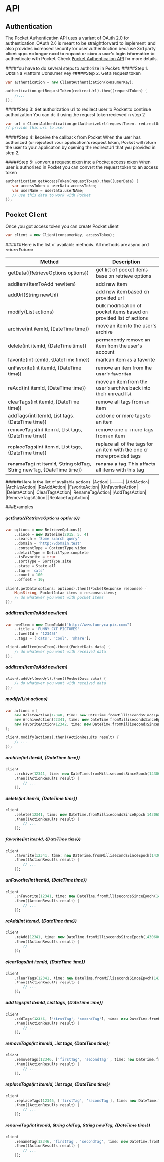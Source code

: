 # API

## Authentication

The Pocket Authentication API uses a variant of OAuth 2.0 for authentication. OAuth 2.0 is meant to be straightforward to implement, and also provides increased security for user authentication because 3rd party client apps no longer need to request or store a user's login information to authenticate with Pocket.
Check [Pocket Authentication API](https://getpocket.com/developer/docs/authentication) for more details.
 
####You have to do several steps to authorize in Pocket:
#####Step 1. Obtain a Platform Consumer Key
#####Step 2. Get a request token
```dart
var authentication = new ClientAuthentication(consumerKey);

authentication.getRequestToken(redirectUrl).then((requestToken) {
	//...
});
```

#####Step 3: Get authorization url to redirect user to Pocket to continue authorization
You can do it using the request token recieved in step 2
 ```dart
var url = ClientAuthentication.getAuthorizeUrl(requestToken, redirectUrl);
// provide this url to user 
```

#####Step 4: Receive the callback from Pocket
When the user has authorized (or rejected) your application's request token, Pocket will return the user to your application by opening the redirectUrl that you provided in step 2.

#####Step 5: Convert a request token into a Pocket access token
When user is authorized in Pocket you can convert the request token to an access token
 ```dart
authentication.getAccessToken(requestToken).then((userData) {
	var accessToken = userData.accessToken;
	var userName = userData.userNAme;
	// use this data to work with Pocket
});
```	

## Pocket Client
Once you got access token you can create Pocket client
```dart
var client = new Client(consumerKey, accessToken);
```

######Here is the list of available methods. All methods are async and return Future: 

| Method             |  Description
|--------------------|------------------
| getData({RetrieveOptions options})   | get list of pocket items base on retrieve options
| addItem(ItemToAdd newItem)           | add new item
| addUrl(String newUrl)                | add new item based on provided url
| modify(List<Action> actions)         | bulk modification of pocket items based on provided list of actions
| archive(int itemId, {DateTime time}) | move an item to the user's archive
| delete(int itemId, {DateTime time}) | permanently remove an item from the user's account
| favorite(int itemId, {DateTime time}) | mark an item as a favorite
| unFavorite(int itemId, {DateTime time}) | remove an item from the user's favorites  
| reAdd(int itemId, {DateTime time}) | move an item from the user's archive back into their unread list
| clearTags(int itemId, {DateTime time}) | remove all tags from an item
| addTags(int itemId, List<String> tags, {DateTime time}) | add one or more tags to an item
| removeTags(int itemId, List<String> tags, {DateTime time}) | remove one or more tags from an item
| replaceTags(int itemId, List<String> tags, {DateTime time}) | replace all of the tags for an item with the one or more provided tags
| renameTag(int itemId, String oldTag, String newTag, {DateTime time}) | rename a tag. This affects all items with this tag

######Here is the list of available actions: 
|Action|
|------|
|AddAction|
|ArchiveAction|
|ReAddAction|
|FavoriteAction|
|UnFavoriteAction|
|DeleteAction|
|ClearTagsAction|
|RenameTagAction|
|AddTagsAction|
|RemoveTagsAction|
|ReplaceTagsAction|


###Examples

##### getData({RetrieveOptions options})
```dart
var options = new RetrieveOptions()
	..since = new DateTime(2015, 5, 4)
	..search = 'Some search query'
	..domain = 'http://domain.test'
	..contentType = ContentType.video
	..detailType = DetailType.complete
	..isFavorite = true
	..sortType = SortType.site
	..state = State.all
	..tag = 'cats'
	..count = 100
	..offset = 10;

client.getData(options: options).then((PocketResponse response) {
	Map<String, PocketData> items = response.items;
	// do whatever you want with pocket items
});
```

##### addItem(ItemToAdd newItem)
```dart
var newItem = new ItemToAdd('http://www.funnycatpix.com/')
	..title = 'FUNNY CAT PICTURES'
	..tweetId = '123456'
	..tags = ['cats', 'cool', 'share'];

client.addItem(newItem).then((PocketData data) {
	// do whatever you want with received data
});
```

##### addItem(ItemToAdd newItem)
```dart
client.addUrl(newUrl).then((PocketData data) {
	// do whatever you want with received data
});
```

##### modify(List<Action> actions)  
```dart
var actions = [
	new DeleteAction(12340, time: new DateTime.fromMillisecondsSinceEpoch(1430686800000)),
	new ArchiveAction(12341, time: new DateTime.fromMillisecondsSinceEpoch(1430686800001)),
	new FavoriteAction(12342, time: new DateTime.fromMillisecondsSinceEpoch(1430686800002))
];

client.modify(actions).then((ActionResults result) {
	// ...
});
```

##### archive(int itemId, {DateTime time})
```dart
client
	.archive(12341, time: new DateTime.fromMillisecondsSinceEpoch(1430686800001))
	.then((ActionResults result) {
		// ...
	});
```

##### delete(int itemId, {DateTime time})
```dart
client
	.delete(12341, time: new DateTime.fromMillisecondsSinceEpoch(1430686800001))
	.then((ActionResults result) {
		// ...
	});
```

##### favorite(int itemId, {DateTime time})
```dart
client
	.favorite(12341, time: new DateTime.fromMillisecondsSinceEpoch(1430686800001))
	.then((ActionResults result) {
		// ...
	});
```

##### unFavorite(int itemId, {DateTime time})
```dart
client
	.unFavorite(12341, time: new DateTime.fromMillisecondsSinceEpoch(1430686800001))
	.then((ActionResults result) {
		// ...
	});
```

##### reAdd(int itemId, {DateTime time})
```dart
client
	.reAdd(12341, time: new DateTime.fromMillisecondsSinceEpoch(1430686800001))
	.then((ActionResults result) {
		// ...
	});
```

##### clearTags(int itemId, {DateTime time})
```dart
client
	.clearTags(12341, time: new DateTime.fromMillisecondsSinceEpoch(1430686800001))
	.then((ActionResults result) {
		// ...
	});
```

##### addTags(int itemId, List<String> tags, {DateTime time})
```dart
client
	.addTags(12346, ['firstTag', 'secondTag'], time: new DateTime.fromMillisecondsSinceEpoch(1430686800006))
	.then((ActionResults result) {
		// ...
	});
```

##### removeTags(int itemId, List<String> tags, {DateTime time})
```dart
client
	.removeTags(12346, ['firstTag', 'secondTag'], time: new DateTime.fromMillisecondsSinceEpoch(1430686800006))
	.then((ActionResults result) {
		// ...
	});
```

##### replaceTags(int itemId, List<String> tags, {DateTime time})
```dart
client
	.replaceTags(12346, ['firstTag', 'secondTag'], time: new DateTime.fromMillisecondsSinceEpoch(1430686800006))
	.then((ActionResults result) {
		// ...
	});
```

##### renameTag(int itemId, String oldTag, String newTag, {DateTime time})
```dart
client
	.renameTag(12346, 'firstTag', 'secondTag', time: new DateTime.fromMillisecondsSinceEpoch(1430686800006))
	.then((ActionResults result) {
		// ...
	});
```




